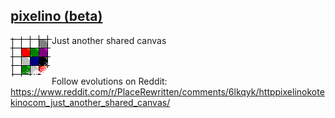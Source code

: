 ## <a href="http://pixelino.kotekino.com">pixelino (beta)</a>
Just another shared canvas
<img src="https://raw.githubusercontent.com/kotekino/pixelino/master/img/logo.png" align="left"> 
<br /><br /><br />


Follow evolutions on Reddit:
https://www.reddit.com/r/PlaceRewritten/comments/6lkqyk/httppixelinokotekinocom_just_another_shared_canvas/
